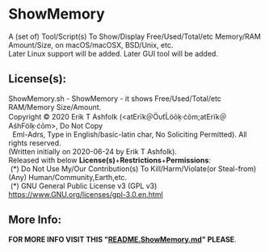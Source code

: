 # ShowMemory
A (set of) Tool/Script(s) To Show/Display Free/Used/Total/etc Memory/RAM Amount/Size, on macOS/macOSX, BSD/Unix, etc.<br/>
Later Linux support will be added. Later GUI tool will be added.


## License(s):
ShowMemory.sh - ShowMemory - it shows Free/Used/Total/etc RAM/Memory Size/Amount.<br/>
Copyright © 2020 Erik T Ashfolk (&lt;at&#69;rïk＠Ö&#965;ťĹö&#333;ķ·ċ&#333;m;at&#69;rïk＠&#65;śh&#70;ölķ·ć&#333;m&gt;, Do Not Copy<br/>
&#160;&#160;Eml-Adrs, Type in English/basic-latin char, No Soliciting Permitted). All rights reserved.<br/>
(Written initially on 2020-06-24 by Erik T Ashfolk).<br/>
Released with below <b>License(s)</b>+<b>Restrictions</b>+<b>Permissions</b>:<br/>
&#160;(&#42;) Do Not Use My/Our Contribution(s) To Kill/Harm/Violate(or Steal-from)(Any) Human/Community,Earth,etc.<br/>
&#160;(&#42;) GNU General Public License v3 (GPL v3) https://www.GNU.org/licenses/gpl-3.0.en.html<br/>


## More Info:
<b>FOR MORE INFO VISIT THIS "<a href="README.ShowMemory.md">README.ShowMemory.md</a>" PLEASE</b>.
